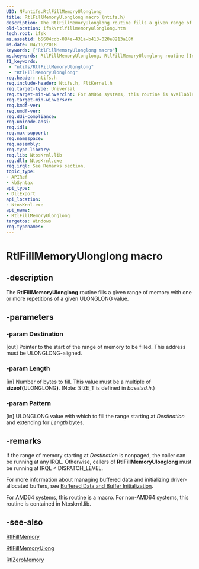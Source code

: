 ```yaml
---
UID: NF:ntifs.RtlFillMemoryUlonglong
title: RtlFillMemoryUlonglong macro (ntifs.h)
description: The RtlFillMemoryUlonglong routine fills a given range of memory with one or more repetitions of a given ULONGLONG value.
old-location: ifsk\rtlfillmemoryulonglong.htm
tech.root: ifsk
ms.assetid: b5604cdb-084e-431a-b413-020e8213a18f
ms.date: 04/16/2018
keywords: ["RtlFillMemoryUlonglong macro"]
ms.keywords: RtlFillMemoryUlonglong, RtlFillMemoryUlonglong routine [Installable File System Drivers], ifsk.rtlfillmemoryulonglong, ntifs/RtlFillMemoryUlonglong, rtlref_5e06d1be-accd-40f6-a5b1-2a3b39caacce.xml
f1_keywords:
 - "ntifs/RtlFillMemoryUlonglong"
 - "RtlFillMemoryUlonglong"
req.header: ntifs.h
req.include-header: Ntifs.h, FltKernel.h
req.target-type: Universal
req.target-min-winverclnt: For AMD64 systems, this routine is available on Microsoft Windows 2000 and later. For non-AMD64 systems, this routine is available on Windows 7 and later.
req.target-min-winversvr: 
req.kmdf-ver: 
req.umdf-ver: 
req.ddi-compliance: 
req.unicode-ansi: 
req.idl: 
req.max-support: 
req.namespace: 
req.assembly: 
req.type-library: 
req.lib: NtosKrnl.lib
req.dll: NtosKrnl.exe
req.irql: See Remarks section.
topic_type:
- APIRef
- kbSyntax
api_type:
- DllExport
api_location:
- NtosKrnl.exe
api_name:
- RtlFillMemoryUlonglong
targetos: Windows
req.typenames: 
---
```


# RtlFillMemoryUlonglong macro


## -description


The <b>RtlFillMemoryUlonglong</b> routine fills a given range of memory with one or more repetitions of a given ULONGLONG value. 


## -parameters




### -param Destination 
[out]
Pointer to the start of the range of memory to be filled. This address must be ULONGLONG-aligned.


### -param Length 
[in]
Number of bytes to fill. This value must be a multiple of <b>sizeof(</b>ULONGLONG<b>)</b>. (Note: SIZE_T is defined in <i>basetsd.h</i>.)


### -param Pattern 
[in]
ULONGLONG value with which to fill the range starting at <i>Destination</i> and extending for <i>Length</i> bytes.


## -remarks



If the range of memory starting at <i>Destination</i> is nonpaged, the caller can be running at any IRQL. Otherwise, callers of <b>RtlFillMemoryUlonglong</b> must be running at IRQL < DISPATCH_LEVEL.

For more information about managing buffered data and initializing driver-allocated buffers, see <a href="https://docs.microsoft.com/windows-hardware/drivers/ddi/index">Buffered Data and Buffer Initialization</a>. 

For AMD64 systems, this routine is a macro.  For non-AMD64 systems, this routine is contained in Ntoskrnl.lib.




## -see-also




<a href="https://docs.microsoft.com/windows-hardware/drivers/ddi/wdm/nf-wdm-rtlfillmemory">RtlFillMemory</a>



<a href="https://docs.microsoft.com/windows-hardware/drivers/ddi/ntifs/nf-ntifs-rtlfillmemoryulong">RtlFillMemoryUlong</a>



<a href="https://docs.microsoft.com/windows-hardware/drivers/ddi/wdm/nf-wdm-rtlzeromemory">RtlZeroMemory</a>
 

 

